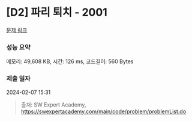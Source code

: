 # [D2] 파리 퇴치 - 2001 

[문제 링크](https://swexpertacademy.com/main/code/problem/problemDetail.do?contestProbId=AV5PzOCKAigDFAUq) 

### 성능 요약

메모리: 49,608 KB, 시간: 126 ms, 코드길이: 560 Bytes

### 제출 일자

2024-02-07 15:31



> 출처: SW Expert Academy, https://swexpertacademy.com/main/code/problem/problemList.do